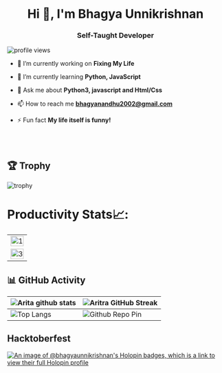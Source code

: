 <h1 align="center">Hi 👋, I'm Bhagya Unnikrishnan</h1>

<h3 align="center">Self-Taught Developer</h3>

<p align="left"> <img src="https://komarev.com/ghpvc/?username=bhagyaunnikrishnan&label=Profile%20views&color=0e75b6&style=flat" alt="profile views" /> </p>

- 🔭 I’m currently working on **Fixing My Life**

- 🌱 I’m currently learning **Python, JavaScript**




- 💬 Ask me about **Python3, javascript and Html/Css**

- 📫 How to reach me **bhagyanandhu2002@gmail.com**

- ⚡ Fun fact **My life itself is funny!**

<br>
<br>

## 🏆 Trophy
![trophy](https://github-profile-trophy.vercel.app/?username=bhagyaunnikrishnan)
# Productivity Stats📈:
<table>
  <tr>
    <td><img src="https://github-profile-summary-cards.vercel.app/api/cards/profile-details?username=bhagyaunnikrishnan&theme=monokai"  display=block width=100% height=auto  alt="1" ></td>
   </tr> 
   <tr>
      <td><img src="https://github-readme-activity-graph.cyclic.app/graph?username=bhagyaunnikrishnan&bg_color=1a1b27&color=be90f2&line=638fda&point=35aea1&area=true" display=block width=100% height=auto alt="3" ></td>
  </td>
  </tr>
</table>

## 📊 GitHub Activity
| ![Arita github stats](https://github-readme-stats-git-masterrstaa-rickstaa.vercel.app/api?username=bhagyaunnikrishnan&show_icons=true&theme=radical)             | ![Aritra GitHub Streak](https://streak-stats.demolab.com/?user=bhagyaunnikrishnan&theme=radical)                                                                                                           |
| --------------------------------------------------------------------------------------------------------------------------------- | ----------------------------------------------------------------------------------------------------------------------------------------------------------------------------------------------------------------- |
| ![Top Langs](https://github-readme-stats-git-masterrstaa-rickstaa.vercel.app/api/top-langs/?username=bhagyaunnikrishnan&langs_count=8&theme=radical&layout=compact) | ![Github Repo Pin](https://github-readme-stats-git-masterrstaa-rickstaa.vercel.app/api/pin/?username=bhagyaunnikrishnan&repo=portfolio&cache_seconds=86400&theme=radical) |
## Hacktoberfest 
[![An image of @bhagyaunnikrishnan's Holopin badges, which is a link to view their full Holopin profile](https://holopin.me/bhagyaunnikrishnan)](https://holopin.io/@bhagyaunnikrishnan)
